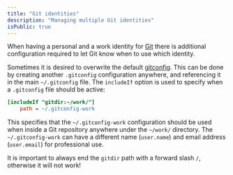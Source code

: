 ```yaml
---
title: "Git identities"
description: "Managing multiple Git identities"
isPublic: true
---
```


When having a personal and a work identity for [Git](git) there is additional
configuration required to let Git know when to use which identity.

Sometimes it is desired to overwrite the default [gitconfig](gitconfig).
This can be done by creating another `.gitconfig` configuration anywhere, and
referencing it in the main `~/.gitconfig` file. The `includeIf` option is used
to specify when a `.gitconfig` file should be active:

```ini
[includeIf "gitdir:~/work/"]
    path = ~/.gitconfig-work
```

This specifies that the `~/.gitconfig-work` configuration should be used
when inside a Git repository anywhere under the `~/work/` directory. The
`~/.gitconfig-work` can have a different name (`user.name`) and email address
(`user.email`) for professional use.

It is important to always end the `gitdir` path with a forward slash `/`,
otherwise it will not work!
